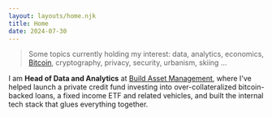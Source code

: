 ```yaml
---
layout: layouts/home.njk
title: Home
date: 2024-07-30
---
```


> Some topics currently holding my interest: data, analytics, economics, [Bitcoin](/bitcoin/), cryptography, privacy, security, urbanism, skiing &hellip;

I am **Head of Data and Analytics** at [Build Asset Management](https://getbuilding.com), where I've helped launch a private credit fund investing into over-collateralized bitcoin-backed loans, a fixed income ETF and related vehicles, and built the internal tech stack that glues everything together.